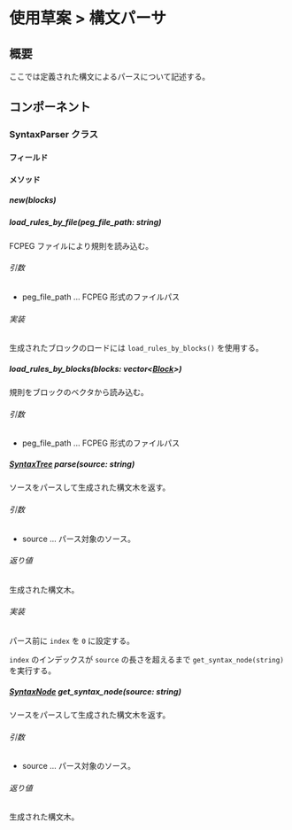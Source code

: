 # 使用草案 > 構文パーサ

## 概要

ここでは定義された構文によるパースについて記述する。

## コンポーネント

### SyntaxParser クラス

#### フィールド

#### メソッド

##### new(blocks)

##### load_rules_by_file(peg_file_path: string)

FCPEG ファイルにより規則を読み込む。

###### 引数

- peg_file_path ... FCPEG 形式のファイルパス

###### 実装

生成されたブロックのロードには `load_rules_by_blocks()` を使用する。

##### load_rules_by_blocks(blocks: vector\<[Block](../block/index.md#Block%20%構造体)>)

規則をブロックのベクタから読み込む。

###### 引数

- peg_file_path ... FCPEG 形式のファイルパス

##### [SyntaxTree](../tree/index.md#SyntaxTree%20%構造体) parse(source: string)

ソースをパースして生成された構文木を返す。

###### 引数

- source ... パース対象のソース。

###### 返り値

生成された構文木。

###### 実装

パース前に `index` を `0` に設定する。

`index` のインデックスが `source` の長さを超えるまで `get_syntax_node(string)` を実行する。

##### [SyntaxNode](../tree/node/index.md#SyntaxNode%20%構造体) get_syntax_node(source: string)

ソースをパースして生成された構文木を返す。

###### 引数

- source ... パース対象のソース。

###### 返り値

生成された構文木。
